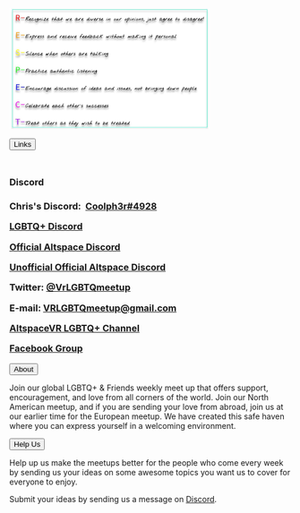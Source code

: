 <p><a href="/guidelines" id="guidelines"><img src='/assets/img/guidelines.jpg' alt='Discussion Guidelines' height='216' width='358' /></a>
</p>
<button class="collapsible" id="links" data-parent="links" data-child="links-child">Links</button>
	<div id="links-child" class="innertext" data-parent="links">
		<hr style="height:10px; visibility:hidden;">
		<h3>Discord<h3>
		<p>Chris's Discord:&nbsp;&nbsp;<a href="https://discordapp.com/users/295068589860585472" target="_blank" id="chris" data-parent="links">Coolph3r#4928</a></p>
		<p><a href="https://discord.me/vrlgbtq" target="_blank" id="lgbtqdiscord" data-parent="links">LGBTQ+ Discord</a></p>
		<p><a href="https://discordapp.com/invite/altspacevr" target="_blank" id="officialaltspacediscord" data-parent="links">Official Altspace Discord</a></p>
		<p><a href="https://discord.gg/SYAmHa2" target="_blank" id="altspacediscord" data-parent="links">Unofficial Official Altspace Discord</a></p>
		<p>Twitter: <a href="https://twitter.com/VrLGBTQmeetup" target="_blank" id="twitter" data-parent="links">@VrLGBTQmeetup</a></p>
		<p>E-mail: <a href="mailto:VRLGBTQmeetup@gmail.com" target="_top" id="email" data-parent="links">VRLGBTQmeetup@gmail.com</a></p>
		<p><a href="https://account.altvr.com/channels/lgbtq" target="_blank" id="channel" data-parent="links">AltspaceVR LGBTQ+ Channel</a></p>
		<p><a href="https://www.facebook.com/groups/195286514536810/about/" target="_blank" id="facebook" data-parent="links">Facebook Group</a></p>
	</div>
<button class="collapsible" id="about" data-parent="about" data-child="about-child">About</button>
	<div id="about-child" class="innertext" data-parent="about">
		<p>Join our global LGBTQ+ &amp; Friends weekly meet up that offers support, encouragement, and love from all corners of the world. Join our North American meetup, and if you are sending your love from abroad, join us at our earlier time for the European meetup. We have created this safe haven where you can express yourself in a welcoming environment.</p>
	</div>
<button class="collapsible" id="help" data-parent="help" data-child="help-child">Help Us</button>
	<div id="help-child" class="innertext" data-parent="help">
		<p>Help up us make the meetups better for the people who come every week by sending us your ideas on some awesome topics you want us to cover for everyone to enjoy.</p>
		<p>Submit your ideas by sending us a message on <a href="https://discord.me/vrlgbtq" target="_blank" id="help-discord" data-parent="help">Discord</a>.</p>
	</div>
